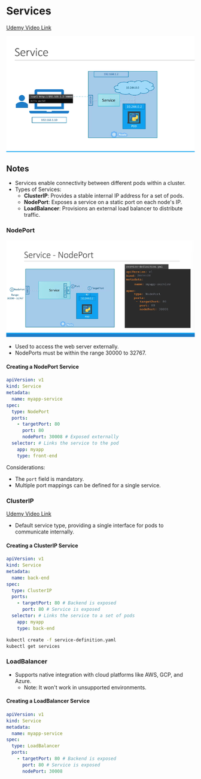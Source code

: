 # Services

[Udemy Video Link](https://udemy.com/course/certified-kubernetes-administrator-with-practice-tests/learn/lecture/14295512#content)

![Service Diagram](../../imgs/notes/section_2/service-img1.png)

## Notes

- Services enable connectivity between different pods within a cluster.
- Types of Services:
  - **ClusterIP**: Provides a stable internal IP address for a set of pods.
  - **NodePort**: Exposes a service on a static port on each node's IP.
  - **LoadBalancer**: Provisions an external load balancer to distribute traffic.

### NodePort

![NodePort Diagram](../../imgs/notes/section_2/service-img-nodeport.png)

- Used to access the web server externally.
- NodePorts must be within the range 30000 to 32767.

#### Creating a NodePort Service

```yaml
apiVersion: v1
kind: Service
metadata:
  name: myapp-service
spec:
  type: NodePort
  ports:
    - targetPort: 80
      port: 80
      nodePort: 30008 # Exposed externally
  selector: # Links the service to the pod
    app: myapp
    type: front-end
```

Considerations:
- The `port` field is mandatory.
- Multiple port mappings can be defined for a single service.

### ClusterIP

[Udemy Video Link](https://udemy.com/course/certified-kubernetes-administrator-with-practice-tests/learn/lecture/14295514#content)

- Default service type, providing a single interface for pods to communicate internally.

#### Creating a ClusterIP Service

```yaml
apiVersion: v1
kind: Service
metadata:
  name: back-end
spec:
  type: ClusterIP
  ports:
    - targetPort: 80 # Backend is exposed
      port: 80 # Service is exposed
  selector: # Links the service to a set of pods
    app: myapp
    type: back-end
```

```bash
kubectl create -f service-definition.yaml
kubectl get services
```

### LoadBalancer

- Supports native integration with cloud platforms like AWS, GCP, and Azure.
  - Note: It won't work in unsupported environments.

#### Creating a LoadBalancer Service

```yaml
apiVersion: v1
kind: Service
metadata:
  name: myapp-service
spec:
  type: LoadBalancer
  ports:
    - targetPort: 80 # Backend is exposed
      port: 80 # Service is exposed
      nodePort: 30008
```
